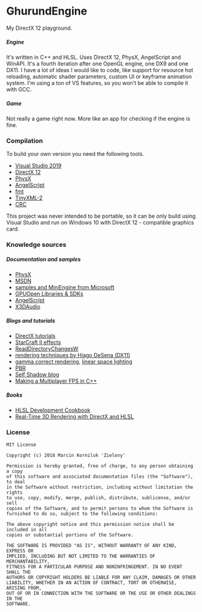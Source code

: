 # GhurundEngine
My DirectX 12 playground.

##### Engine

It's written in C++ and HLSL. Uses DirectX 12, PhysX, AngelScript and WinAPI. It's a fourth iteration after one OpenGL engine, one DX9 and one DX11. I have a lot of ideas I would like to code, like support for resource hot reloading, automatic shader parameters, custom UI or keyframe animation system. I'm using a ton of VS features, so you won't be able to compile it with GCC.

##### Game

Not really a game right now. More like an app for checking if the engine is fine.

### Compilation

To build your own version you need the following tools.

 - [Visual Studio 2019](https://visualstudio.microsoft.com/vs/preview/)
 - [DirectX 12](https://docs.microsoft.com/en-us/windows/desktop/direct3d12/directx-12-programming-environment-set-up)
 - [PhysX](https://github.com/NVIDIAGameWorks/PhysX)
 - [AngelScript](https://www.angelcode.com/angelscript/downloads.html)
 - [fmt](https://fmt.dev/)
 - [TinyXML-2](http://www.grinninglizard.com/tinyxml2)
 - [CRC](https://github.com/d-bahr/CRCpp)

This project was never intended to be portable, so it can be only build using Visual Studio and run on Windows 10 with DirectX 12 - compatible graphics card.

### Knowledge sources

##### Documentation and samples

 - [PhysX](http://gameworksdocs.nvidia.com/simulation.html#physx)
 - [MSDN](https://msdn.microsoft.com/en-us/library/windows/desktop/dn899121(v=vs.85).aspx)
 - [samples and MiniEngine from Microsoft](https://github.com/Microsoft/DirectX-Graphics-Samples)
 - [GPUOpen Libraries & SDKs](https://github.com/GPUOpen-LibrariesAndSDKs)
 - [AngelScript](https://www.angelcode.com/angelscript/sdk/docs/manual/index.html)
 - [X3DAudio](https://docs.microsoft.com/en-us/windows/desktop/xaudio2/how-to--integrate-x3daudio-with-xaudio2)

##### Blogs and tutorials

 - [DirectX tutorials](https://www.braynzarsoft.net/viewtutorial/q16390-04-directx-12-braynzar-soft-tutorials)
 - [StarCraft II effects](https://developer.amd.com/wordpress/media/2012/10/S2008-Filion-McNaughton-StarCraftII.pdf)
 - [ReadDirectoryChangesW](https://qualapps.blogspot.com/2010/05/understanding-readdirectorychangesw_19.html)
 - [rendering techniques by Hiago DeSena (DX11)](https://www.hiagodesena.com/)
 - [gamma correct rendering](http://renderwonk.com/blog/index.php/archive/adventures-with-gamma-correct-rendering/), [linear space lighting](http://filmicworlds.com/blog/linear-space-lighting-i-e-gamma/)
 - [PBR](https://dirkiek.wordpress.com/2015/05/31/physically-based-rendering-and-image-based-lighting/)
 - [Self Shadow blog](http://blog.selfshadow.com/)
 - [Making a Multiplayer FPS in C++](https://www.codersblock.org/blog/multiplayer-fps-part-1)

##### Books

 - [HLSL Development Cookbook](https://books.google.pl/books?id=lzxu6NGcFBQC&lpg=PP1&ots=w8RJiBlraM&dq=hlsl%20cookbook&hl=pl&pg=PP1#v=onepage&q&f=false)
 - [Real-Time 3D Rendering with DirectX and HLSL](https://books.google.pl/books?id=GY-AAwAAQBAJ&lpg=PA11&dq=directx%2012&hl=pl&pg=PP1#v=onepage&q&f=false)
 
### License

```
MIT License

Copyright (c) 2018 Marcin Korniluk 'Zielony'

Permission is hereby granted, free of charge, to any person obtaining a copy
of this software and associated documentation files (the "Software"), to deal
in the Software without restriction, including without limitation the rights
to use, copy, modify, merge, publish, distribute, sublicense, and/or sell
copies of the Software, and to permit persons to whom the Software is
furnished to do so, subject to the following conditions:

The above copyright notice and this permission notice shall be included in all
copies or substantial portions of the Software.

THE SOFTWARE IS PROVIDED "AS IS", WITHOUT WARRANTY OF ANY KIND, EXPRESS OR
IMPLIED, INCLUDING BUT NOT LIMITED TO THE WARRANTIES OF MERCHANTABILITY,
FITNESS FOR A PARTICULAR PURPOSE AND NONINFRINGEMENT. IN NO EVENT SHALL THE
AUTHORS OR COPYRIGHT HOLDERS BE LIABLE FOR ANY CLAIM, DAMAGES OR OTHER
LIABILITY, WHETHER IN AN ACTION OF CONTRACT, TORT OR OTHERWISE, ARISING FROM,
OUT OF OR IN CONNECTION WITH THE SOFTWARE OR THE USE OR OTHER DEALINGS IN THE
SOFTWARE.
```
